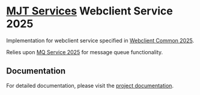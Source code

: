# [MJT Services](https://github.com/mjt-services) Webclient Service 2025

Implementation for webclient service specified in [Webclient Common 2025](https://github.com/mjt-services/webclient-common-2025).

Relies upon [MQ Service 2025](https://github.com/mjt-services/mq-service-2025) for message queue functionality.

## Documentation

For detailed documentation, please visit the [project documentation](https://mjt-services.github.io/webclient-service-2025/).

